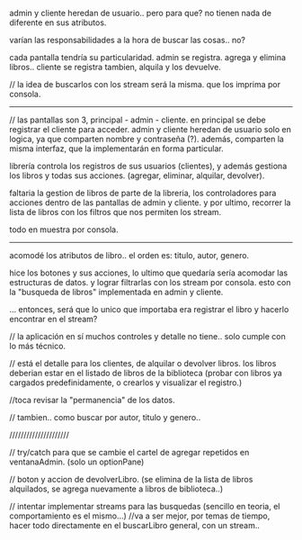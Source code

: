 admin y cliente heredan de usuario.. pero para que? no tienen nada de diferente en sus atributos.

varían las responsabilidades a la hora de buscar las cosas.. no?

cada pantalla tendría su particularidad. admin se registra. agrega y elimina libros.. cliente se registra tambien, alquila y los devuelve.

// la idea de buscarlos con los stream será la misma. que los imprima por consola.

----
// las pantallas son 3, principal - admin - cliente.
en principal se debe registrar el cliente para acceder.
admin y cliente heredan de usuario solo en logica, ya que comparten nombre y contraseña (?).
además, comparten la misma interfaz, que la implementarán en forma particular.

librería controla los registros de sus usuarios (clientes), y además gestiona los libros y todas sus acciones. (agregar, eliminar, alquilar, devolver).

faltaria la gestion de libros de parte de la libreria, los controladores para acciones dentro de las pantallas de admin y cliente.
y por ultimo, recorrer la lista de libros con los filtros que nos permiten los stream.

todo en muestra por consola.

----
acomodé los atributos de libro.. el orden es: titulo, autor, genero.

hice los botones y sus acciones, lo ultimo que quedaría sería acomodar las estructuras de datos.
y lograr filtrarlas con los stream por consola. esto con la "busqueda de libros" implementada en admin y cliente.

... entonces, será que lo unico que importaba era registrar el libro y hacerlo encontrar en el stream?

// la aplicación en sí muchos controles y detalle no tiene.. solo cumple con lo más técnico.

// está el detalle para los clientes, de alquilar o devolver libros. los libros deberian estar en el listado de libros de la biblioteca (probar con libros ya cargados predefinidamente, o crearlos y visualizar el registro.)

//toca revisar la "permanencia" de los datos.

// tambien.. como buscar por autor, titulo y genero..

/////////////////////

// try/catch para que se cambie el cartel de agregar repetidos en ventanaAdmin. (solo un optionPane)

// boton y accion de devolverLibro. (se elimina de la lista de libros alquilados, se agrega nuevamente a libros de biblioteca..)

// intentar implementar streams para las busquedas (sencillo en teoria, el comportamiento es el mismo...)
//va a ser mejor, por temas de tiempo, hacer todo directamente en el buscarLibro general, con un stream..